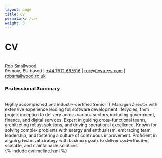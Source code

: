 ```yaml
---
layout: page
title: CV
permalink: /cv/
weight: 3
---
```


# **CV**

<br/>
Rob Smallwood<br/>
Remote, EU based | <a href="tel:+44 7971 652616">+44 7971 652616</a> | <a href="mailto:rob@fewtrees.com">rob@fewtrees.com</a> | <a href="www.robsmallwood.co.uk">robsmallwood.co.uk</a>

<h3>Professional Summary</h3>
<br/>
Highly accomplished and industry-certified Senior IT Manager/Director with extensive experience leading full software development lifecycles, from project inception to delivery across various sectors, including government, finance, and digital services. Expert in guiding cross-functional teams, architecting robust solutions, and driving operational excellence. Known for solving complex problems with energy and enthusiasm, embracing team leadership, and fostering a culture of continuous improvement. Proficient in aligning technical strategy with business goals to deliver cost-effective, scalable, and maintainable solutions.


<!-- <div class="row">
{% include cv/skills.html title="Programming Skills" source=site.data.programming-skills %}
{% include cv/skills.html title="Other Skills" source=site.data.other-skills %}
</div>
-->

<div class="row">
{% include cv/timeline.html %}
</div>